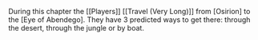During this chapter the [[Players]] [[Travel (Very Long)]] from [Osirion] to the [Eye of Abendego]. They have 3 predicted ways to get there: through the desert, through the jungle or by boat.